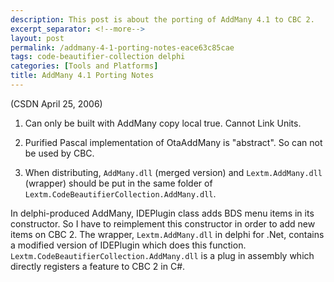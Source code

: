 ```yaml
---
description: This post is about the porting of AddMany 4.1 to CBC 2.
excerpt_separator: <!--more-->
layout: post
permalink: /addmany-4-1-porting-notes-eace63c85cae
tags: code-beautifier-collection delphi
categories: [Tools and Platforms]
title: AddMany 4.1 Porting Notes
---
```

(CSDN April 25, 2006)

1. Can only be built with AddMany copy local true. Cannot Link Units.

2. Purified Pascal implementation of OtaAddMany is "abstract". So can not be used by CBC.

3. When distributing, `AddMany.dll` (merged version) and `Lextm.AddMany.dll` (wrapper) should be put in the same folder of `Lextm.CodeBeautifierCollection.AddMany.dll`.

In delphi-produced AddMany, IDEPlugin class adds BDS menu items in its constructor. So I have to reimplement this constructor in order to add new items on CBC 2. The wrapper, `Lextm.AddMany.dll` in delphi for .Net, contains a modified version of IDEPlugin which does this function. `Lextm.CodeBeautifierCollection.AddMany.dll` is a plug in assembly which directly registers a feature to CBC 2 in C#.
<!--more-->